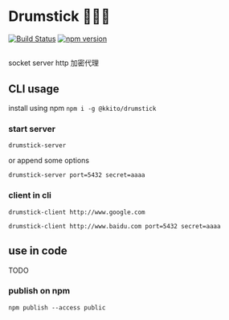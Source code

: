 # Drumstick 🍗🍗🍗
[![Build Status](https://www.travis-ci.org/kkito/drumstick.svg?branch=master)](https://www.travis-ci.org/kkito/drumstick)
[![npm version](https://badge.fury.io/js/%40kkito%2Fdrumstick.svg)](https://badge.fury.io/js/%40kkito%2Fdrumstick)

## 

socket server 
http 加密代理


## CLI usage

install using npm `npm i -g @kkito/drumstick`

### start server 

`drumstick-server`

or append some options 

`drumstick-server port=5432 secret=aaaa`

### client in cli

`drumstick-client http://www.google.com`

`drumstick-client http://www.baidu.com port=5432 secret=aaaa`


## use in code

TODO

### publish on npm 

`npm publish --access public`
